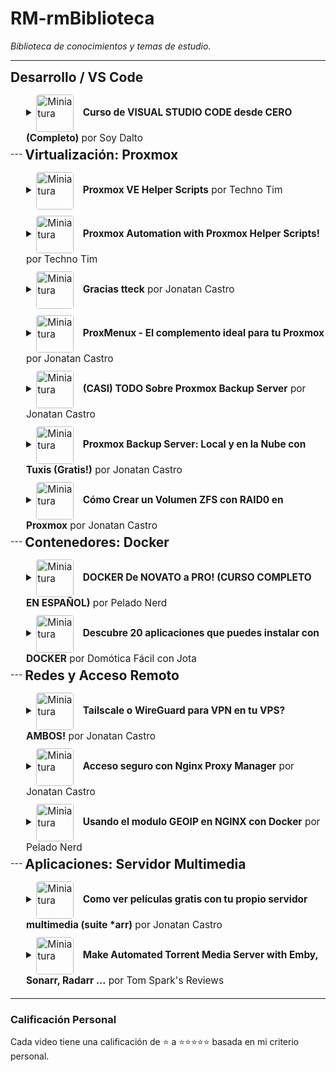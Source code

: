 # RM-rmBiblioteca
*Biblioteca de conocimientos y temas de estudio.*

---
  <h2 style="display:inline; vertical-align: middle;">Desarrollo / VS Code</h2>
  <div style="padding-left: 25px; padding-top: 10px;">
    <details>
      <summary style="font-size: 1.1em; padding: 5px 0;">
        <img src="https://i.ytimg.com/vi/TbzrOz8HbFM/mqdefault.jpg" alt="Miniatura" width="60" style="margin-right: 10px; border-radius: 4px; vertical-align: middle;">
        <strong>Curso de VISUAL STUDIO CODE desde CERO (Completo)</strong> por Soy Dalto
      </summary>
      <div style="padding: 15px; overflow: hidden; border-left: 2px solid #ddd; margin-top: 5px; margin-left: 5px;">
        <a href="https://www.youtube.com/watch?v=TbzrOz8HbFM" target="_blank">
          <img src="https://i.ytimg.com/vi/TbzrOz8HbFM/mqdefault.jpg" alt="Miniatura Curso de VISUAL STUDIO CODE desde CERO (Completo)" width="150" style="float: right; margin-left: 15px; border-radius: 8px;">
        </a>
        <strong><a href="https://www.youtube.com/watch?v=TbzrOz8HbFM" target="_blank">Curso de VISUAL STUDIO CODE desde CERO (Completo)</a></strong><br>
        por <a href="https://www.youtube.com/@SoyDalto" target="_blank">Soy Dalto</a><br><br>
        <em>MENU DEL CURSO DE VISUAL STUDIO CODE  
0:00:00 - Introducción  
0:01:22 - Entendiendo VS Code  
0:08:09 - Descarga y configuración  
0:14:12 - Interfaz de VS Code  
0:21:29 - Explorer  
0:33:41 - Search  
0:43:02 - Source Control (git)  
0:51:50 - Run and Debug (debugger)  
1:00:20 - Extensions  
1:11:48 - User Settings  
1:26:34 - Atajos de teclado (shortcuts)  
1:39:01 - Snippets  
1:49:07 - Emmet  
2:07:37 - Pair Programming (copilot)  
2:17:20 - Cierre del curso  </em><br><br>
        <strong>Calificación:</strong> ★★★★★<br>
        <em>Comentario pendiente.</em>
      </div>
    </details>
  </div>
---
  <h2 style="display:inline; vertical-align: middle;">Virtualización: Proxmox</h2>
  <div style="padding-left: 25px; padding-top: 10px;">
    <details>
      <summary style="font-size: 1.1em; padding: 5px 0;">
        <img src="https://i.ytimg.com/vi/gRVSbqXejtk/mqdefault.jpg" alt="Miniatura" width="60" style="margin-right: 10px; border-radius: 4px; vertical-align: middle;">
        <strong>Proxmox VE Helper Scripts</strong> por Techno Tim
      </summary>
      <div style="padding: 15px; overflow: hidden; border-left: 2px solid #ddd; margin-top: 5px; margin-left: 5px;">
        <a href="https://www.youtube.com/watch?v=gRVSbqXejtk" target="_blank">
          <img src="https://i.ytimg.com/vi/gRVSbqXejtk/mqdefault.jpg" alt="Miniatura Proxmox VE Helper Scripts" width="150" style="float: right; margin-left: 15px; border-radius: 8px;">
        </a>
        <strong><a href="https://www.youtube.com/watch?v=gRVSbqXejtk" target="_blank">Proxmox VE Helper Scripts</a></strong><br>
        por <a href="https://www.youtube.com/@TechnoTim" target="_blank">Techno Tim</a><br><br>
        <em>Introducción a Proxmox VE Helper-Scripts y cómo automatizar tareas y desplegar contenedores con un solo comando.</em><br><br>
        <strong>Calificación:</strong> ★★★★★<br>
        <em>Comentario pendiente.</em>
      </div>
    </details>
    <details>
      <summary style="font-size: 1.1em; padding: 5px 0;">
        <img src="https://i.ytimg.com/vi/kcpu4z5eSEU/mqdefault.jpg" alt="Miniatura" width="60" style="margin-right: 10px; border-radius: 4px; vertical-align: middle;">
        <strong>Proxmox Automation with Proxmox Helper Scripts!</strong> por Techno Tim
      </summary>
      <div style="padding: 15px; overflow: hidden; border-left: 2px solid #ddd; margin-top: 5px; margin-left: 5px;">
        <a href="https://www.youtube.com/watch?v=kcpu4z5eSEU" target="_blank">
          <img src="https://i.ytimg.com/vi/kcpu4z5eSEU/mqdefault.jpg" alt="Miniatura Proxmox Automation with Proxmox Helper Scripts!" width="150" style="float: right; margin-left: 15px; border-radius: 8px;">
        </a>
        <strong><a href="https://www.youtube.com/watch?v=kcpu4z5eSEU" target="_blank">Proxmox Automation with Proxmox Helper Scripts!</a></strong><br>
        por <a href="https://www.youtube.com/@TechnoTim" target="_blank">Techno Tim</a><br><br>
        <em>Automatiza Proxmox con los Helper-Scripts: ajustes de posinstalación, despliegue de contenedores LXC y servicios comunes.</em><br><br>
        <strong>Calificación:</strong> ★★★★★<br>
        <em>Comentario pendiente.</em>
      </div>
    </details>
    <details>
      <summary style="font-size: 1.1em; padding: 5px 0;">
        <img src="https://i.ytimg.com/vi/N6T_LnCxL9g/mqdefault.jpg" alt="Miniatura" width="60" style="margin-right: 10px; border-radius: 4px; vertical-align: middle;">
        <strong>Gracias tteck</strong> por Jonatan Castro
      </summary>
      <div style="padding: 15px; overflow: hidden; border-left: 2px solid #ddd; margin-top: 5px; margin-left: 5px;">
        <a href="https://www.youtube.com/watch?v=N6T_LnCxL9g" target="_blank">
          <img src="https://i.ytimg.com/vi/N6T_LnCxL9g/mqdefault.jpg" alt="Miniatura Gracias tteck" width="150" style="float: right; margin-left: 15px; border-radius: 8px;">
        </a>
        <strong><a href="https://www.youtube.com/watch?v=N6T_LnCxL9g" target="_blank">Gracias tteck</a></strong><br>
        por <a href="https://www.youtube.com/@JonatanCastro" target="_blank">Jonatan Castro</a><br><br>
        <em>Homenaje y agradecimiento a tteck, creador de los Proxmox VE Helper-Scripts, destacando su impacto en la comunidad.</em><br><br>
        <strong>Calificación:</strong> ★★★★★<br>
        <em>Comentario pendiente.</em>
      </div>
    </details>
    <details>
      <summary style="font-size: 1.1em; padding: 5px 0;">
        <img src="https://i.ytimg.com/vi/WtvcaK5lUZA/mqdefault.jpg" alt="Miniatura" width="60" style="margin-right: 10px; border-radius: 4px; vertical-align: middle;">
        <strong>ProxMenux - El complemento ideal para tu Proxmox</strong> por Jonatan Castro
      </summary>
      <div style="padding: 15px; overflow: hidden; border-left: 2px solid #ddd; margin-top: 5px; margin-left: 5px;">
        <a href="https://www.youtube.com/watch?v=WtvcaK5lUZA" target="_blank">
          <img src="https://i.ytimg.com/vi/WtvcaK5lUZA/mqdefault.jpg" alt="Miniatura ProxMenux - El complemento ideal para tu Proxmox" width="150" style="float: right; margin-left: 15px; border-radius: 8px;">
        </a>
        <strong><a href="https://www.youtube.com/watch?v=WtvcaK5lUZA" target="_blank">ProxMenux - El complemento ideal para tu Proxmox</a></strong><br>
        por <a href="https://www.youtube.com/@JonatanCastro" target="_blank">Jonatan Castro</a><br><br>
        <em>Presenta ProxMenux: un menú interactivo para administrar Proxmox VE y simplificar tareas de posinstalación y mantenimiento.</em><br><br>
        <strong>Calificación:</strong> ★★★<br>
        <em>Comentario pendiente.</em>
      </div>
    </details>
    <details>
      <summary style="font-size: 1.1em; padding: 5px 0;">
        <img src="https://i.ytimg.com/vi/sws3iNGKsXs/mqdefault.jpg" alt="Miniatura" width="60" style="margin-right: 10px; border-radius: 4px; vertical-align: middle;">
        <strong>(CASI) TODO Sobre Proxmox Backup Server</strong> por Jonatan Castro
      </summary>
      <div style="padding: 15px; overflow: hidden; border-left: 2px solid #ddd; margin-top: 5px; margin-left: 5px;">
        <a href="https://www.youtube.com/watch?v=sws3iNGKsXs" target="_blank">
          <img src="https://i.ytimg.com/vi/sws3iNGKsXs/mqdefault.jpg" alt="Miniatura (CASI) TODO Sobre Proxmox Backup Server" width="150" style="float: right; margin-left: 15px; border-radius: 8px;">
        </a>
        <strong><a href="https://www.youtube.com/watch?v=sws3iNGKsXs" target="_blank">(CASI) TODO Sobre Proxmox Backup Server</a></strong><br>
        por <a href="https://www.youtube.com/@JonatanCastro" target="_blank">Jonatan Castro</a><br><br>
        <em>Guía integral de PBS: instalación y configuración, creación de usuarios, sincronizaciones remotas, restauración y consejos prácticos.</em><br><br>
        <strong>Calificación:</strong> ★★★★<br>
        <em>Comentario pendiente.</em>
      </div>
    </details>
    <details>
      <summary style="font-size: 1.1em; padding: 5px 0;">
        <img src="https://i.ytimg.com/vi/lYdoCKGyqFc/mqdefault.jpg" alt="Miniatura" width="60" style="margin-right: 10px; border-radius: 4px; vertical-align: middle;">
        <strong>Proxmox Backup Server: Local y en la Nube con Tuxis (Gratis!)</strong> por Jonatan Castro
      </summary>
      <div style="padding: 15px; overflow: hidden; border-left: 2px solid #ddd; margin-top: 5px; margin-left: 5px;">
        <a href="https://www.youtube.com/watch?v=lYdoCKGyqFc" target="_blank">
          <img src="https://i.ytimg.com/vi/lYdoCKGyqFc/mqdefault.jpg" alt="Miniatura Proxmox Backup Server: Local y en la Nube con Tuxis (Gratis!)" width="150" style="float: right; margin-left: 15px; border-radius: 8px;">
        </a>
        <strong><a href="https://www.youtube.com/watch?v=lYdoCKGyqFc" target="_blank">Proxmox Backup Server: Local y en la Nube con Tuxis (Gratis!)</a></strong><br>
        por <a href="https://www.youtube.com/@JonatanCastro" target="_blank">Jonatan Castro</a><br><br>
        <em>Configura PBS en local y en la nube con almacenamiento remoto de Tuxis (plan gratuito).</em><br><br>
        <strong>Calificación:</strong> ★★★★<br>
        <em>Comentario pendiente.</em>
      </div>
    </details>
    <details>
      <summary style="font-size: 1.1em; padding: 5px 0;">
        <img src="https://i.ytimg.com/vi/pkwL2iuw9po/mqdefault.jpg" alt="Miniatura" width="60" style="margin-right: 10px; border-radius: 4px; vertical-align: middle;">
        <strong>Cómo Crear un Volumen ZFS con RAID0 en Proxmox</strong> por Jonatan Castro
      </summary>
      <div style="padding: 15px; overflow: hidden; border-left: 2px solid #ddd; margin-top: 5px; margin-left: 5px;">
        <a href="https://www.youtube.com/watch?v=pkwL2iuw9po" target="_blank">
          <img src="https://i.ytimg.com/vi/pkwL2iuw9po/mqdefault.jpg" alt="Miniatura Cómo Crear un Volumen ZFS con RAID0 en Proxmox" width="150" style="float: right; margin-left: 15px; border-radius: 8px;">
        </a>
        <strong><a href="https://www.youtube.com/watch?v=pkwL2iuw9po" target="_blank">Cómo Crear un Volumen ZFS con RAID0 en Proxmox</a></strong><br>
        por <a href="https://www.youtube.com/@JonatanCastro" target="_blank">Jonatan Castro</a><br><br>
        <em>Paso a paso para crear un pool ZFS en RAID0, repasando datasets/zvols y consideraciones de rendimiento.</em><br><br>
        <strong>Calificación:</strong> ★★★★<br>
        <em>Comentario pendiente.</em>
      </div>
    </details>
  </div>
---
  <h2 style="display:inline; vertical-align: middle;">Contenedores: Docker</h2>
  <div style="padding-left: 25px; padding-top: 10px;">
    <details>
      <summary style="font-size: 1.1em; padding: 5px 0;">
        <img src="https://i.ytimg.com/vi/CV_Uf3Dq-EU/mqdefault.jpg" alt="Miniatura" width="60" style="margin-right: 10px; border-radius: 4px; vertical-align: middle;">
        <strong>DOCKER De NOVATO a PRO! (CURSO COMPLETO EN ESPAÑOL)</strong> por Pelado Nerd
      </summary>
      <div style="padding: 15px; overflow: hidden; border-left: 2px solid #ddd; margin-top: 5px; margin-left: 5px;">
        <a href="https://www.youtube.com/watch?v=CV_Uf3Dq-EU" target="_blank">
          <img src="https://i.ytimg.com/vi/CV_Uf3Dq-EU/mqdefault.jpg" alt="Miniatura DOCKER De NOVATO a PRO! (CURSO COMPLETO EN ESPAÑOL)" width="150" style="float: right; margin-left: 15px; border-radius: 8px;">
        </a>
        <strong><a href="https://www.youtube.com/watch?v=CV_Uf3Dq-EU" target="_blank">DOCKER De NOVATO a PRO! (CURSO COMPLETO EN ESPAÑOL)</a></strong><br>
        por <a href="https://www.youtube.com/@pablokbs" target="_blank">Pelado Nerd</a><br><br>
        <em>Curso completo: instalación, imágenes y contenedores, volúmenes, redes, Dockerfile y Docker Compose.</em><br><br>
        <strong>Calificación:</strong> ★★★★★<br>
        <em>Comentario pendiente.</em>
      </div>
    </details>
    <details>
      <summary style="font-size: 1.1em; padding: 5px 0;">
        <img src="https://i.ytimg.com/vi/gqpJ7RE02Ao/mqdefault.jpg" alt="Miniatura" width="60" style="margin-right: 10px; border-radius: 4px; vertical-align: middle;">
        <strong>Descubre 20 aplicaciones que puedes instalar con DOCKER</strong> por Domótica Fácil con Jota
      </summary>
      <div style="padding: 15px; overflow: hidden; border-left: 2px solid #ddd; margin-top: 5px; margin-left: 5px;">
        <a href="https://www.youtube.com/watch?v=gqpJ7RE02Ao" target="_blank">
          <img src="https://i.ytimg.com/vi/gqpJ7RE02Ao/mqdefault.jpg" alt="Miniatura Descubre 20 aplicaciones que puedes instalar con DOCKER" width="150" style="float: right; margin-left: 15px; border-radius: 8px;">
        </a>
        <strong><a href="https://www.youtube.com/watch?v=gqpJ7RE02Ao" target="_blank">Descubre 20 aplicaciones que puedes instalar con DOCKER</a></strong><br>
        por <a href="https://www.youtube.com/@DomoticaFacilconJota" target="_blank">Domótica Fácil con Jota</a><br><br>
        <em>Lista de 20 aplicaciones que puedes instalar usando Docker, más allá de la domótica.</em><br><br>
        <strong>Calificación:</strong> ★★★★<br>
        <em>Comentario pendiente.</em>
      </div>
    </details>
  </div>
---
  <h2 style="display:inline; vertical-align: middle;">Redes y Acceso Remoto</h2>
  <div style="padding-left: 25px; padding-top: 10px;">
    <details>
      <summary style="font-size: 1.1em; padding: 5px 0;">
        <img src="https://i.ytimg.com/vi/cxHwVsgVKRA/mqdefault.jpg" alt="Miniatura" width="60" style="margin-right: 10px; border-radius: 4px; vertical-align: middle;">
        <strong>Tailscale o WireGuard para VPN en tu VPS? AMBOS!</strong> por Jonatan Castro
      </summary>
      <div style="padding: 15px; overflow: hidden; border-left: 2px solid #ddd; margin-top: 5px; margin-left: 5px;">
        <a href="https://www.youtube.com/watch?v=cxHwVsgVKRA&list=PL5LXSDCW5qwaVdE4dTGAJAsELY96B_T5B&index=1" target="_blank">
          <img src="https://i.ytimg.com/vi/cxHwVsgVKRA/mqdefault.jpg" alt="Miniatura Tailscale o WireGuard para VPN en tu VPS? AMBOS!" width="150" style="float: right; margin-left: 15px; border-radius: 8px;">
        </a>
        <strong><a href="https://www.youtube.com/watch?v=cxHwVsgVKRA&list=PL5LXSDCW5qwaVdE4dTGAJAsELY96B_T5B&index=1" target="_blank">Tailscale o WireGuard para VPN en tu VPS? AMBOS!</a></strong><br>
        por <a href="https://www.youtube.com/@JonatanCastro" target="_blank">Jonatan Castro</a><br><br>
        <em>Comparativa y demo en un VPS: cuándo usar Tailscale o WireGuard y cómo combinarlos en un mismo servidor.</em><br><br>
        <strong>Calificación:</strong> ★★★★★<br>
        <em>Comentario pendiente.</em>
      </div>
    </details>
    <details>
      <summary style="font-size: 1.1em; padding: 5px 0;">
        <img src="https://i.ytimg.com/vi/0ghEc_R6png/mqdefault.jpg" alt="Miniatura" width="60" style="margin-right: 10px; border-radius: 4px; vertical-align: middle;">
        <strong>Acceso seguro con Nginx Proxy Manager</strong> por Jonatan Castro
      </summary>
      <div style="padding: 15px; overflow: hidden; border-left: 2px solid #ddd; margin-top: 5px; margin-left: 5px;">
        <a href="https://www.youtube.com/watch?v=0ghEc_R6png" target="_blank">
          <img src="https://i.ytimg.com/vi/0ghEc_R6png/mqdefault.jpg" alt="Miniatura Acceso seguro con Nginx Proxy Manager" width="150" style="float: right; margin-left: 15px; border-radius: 8px;">
        </a>
        <strong><a href="https://www.youtube.com/watch?v=0ghEc_R6png" target="_blank">Acceso seguro con Nginx Proxy Manager</a></strong><br>
        por <a href="https://www.youtube.com/@JonatanCastro" target="_blank">Jonatan Castro</a><br><br>
        <em>Explica qué es un reverse proxy y cómo configurar Nginx Proxy Manager con certificados de Let's Encrypt.</em><br><br>
        <strong>Calificación:</strong> ★★★★★<br>
        <em>Comentario pendiente.</em>
      </div>
    </details>
    <details>
      <summary style="font-size: 1.1em; padding: 5px 0;">
        <img src="https://i.ytimg.com/vi/ZpEfjsJamcU/mqdefault.jpg" alt="Miniatura" width="60" style="margin-right: 10px; border-radius: 4px; vertical-align: middle;">
        <strong>Usando el modulo GEOIP en NGINX con Docker</strong> por Pelado Nerd
      </summary>
      <div style="padding: 15px; overflow: hidden; border-left: 2px solid #ddd; margin-top: 5px; margin-left: 5px;">
        <a href="https://www.youtube.com/watch?v=ZpEfjsJamcU" target="_blank">
          <img src="https://i.ytimg.com/vi/ZpEfjsJamcU/mqdefault.jpg" alt="Miniatura Usando el modulo GEOIP en NGINX con Docker" width="150" style="float: right; margin-left: 15px; border-radius: 8px;">
        </a>
        <strong><a href="https://www.youtube.com/watch?v=ZpEfjsJamcU" target="_blank">Usando el modulo GEOIP en NGINX con Docker</a></strong><br>
        por <a href="https://www.youtube.com/@pablokbs" target="_blank">Pelado Nerd</a><br><br>
        <em>Uso del módulo GeoIP en Nginx dentro de Docker para redirigir por país a sitios o páginas diferentes.</em><br><br>
        <strong>Calificación:</strong> ★★★★<br>
        <em>Comentario pendiente.</em>
      </div>
    </details>
  </div>
---
  <h2 style="display:inline; vertical-align: middle;">Aplicaciones: Servidor Multimedia</h2>
  <div style="padding-left: 25px; padding-top: 10px;">
    <details>
      <summary style="font-size: 1.1em; padding: 5px 0;">
        <img src="https://i.ytimg.com/vi/t1RWOydFWy8/mqdefault.jpg" alt="Miniatura" width="60" style="margin-right: 10px; border-radius: 4px; vertical-align: middle;">
        <strong>Como ver películas gratis con tu propio servidor multimedia (suite *arr)</strong> por Jonatan Castro
      </summary>
      <div style="padding: 15px; overflow: hidden; border-left: 2px solid #ddd; margin-top: 5px; margin-left: 5px;">
        <a href="https://www.youtube.com/watch?v=t1RWOydFWy8" target="_blank">
          <img src="https://i.ytimg.com/vi/t1RWOydFWy8/mqdefault.jpg" alt="Miniatura Como ver películas gratis con tu propio servidor multimedia (suite *arr)" width="150" style="float: right; margin-left: 15px; border-radius: 8px;">
        </a>
        <strong><a href="https://www.youtube.com/watch?v=t1RWOydFWy8" target="_blank">Como ver películas gratis con tu propio servidor multimedia (suite *arr)</a></strong><br>
        por <a href="https://www.youtube.com/@JonatanCastro" target="_blank">Jonatan Castro</a><br><br>
        <em>Configuración de la suite *Arr (Radarr/Sonarr/Prowlarr) con qBittorrent y un servidor multimedia (Jellyfin o Plex) para automatizar descargas.</em><br><br>
        <strong>Calificación:</strong> ★★★★★<br>
        <em>Comentario pendiente.</em>
      </div>
    </details>
    <details>
      <summary style="font-size: 1.1em; padding: 5px 0;">
        <img src="https://i.ytimg.com/vi/LD8-Qr3B2-o/mqdefault.jpg" alt="Miniatura" width="60" style="margin-right: 10px; border-radius: 4px; vertical-align: middle;">
        <strong>Make Automated Torrent Media Server with Emby, Sonarr, Radarr ...</strong> por Tom Spark's Reviews
      </summary>
      <div style="padding: 15px; overflow: hidden; border-left: 2px solid #ddd; margin-top: 5px; margin-left: 5px;">
        <a href="https://www.youtube.com/watch?v=LD8-Qr3B2-o" target="_blank">
          <img src="https://i.ytimg.com/vi/LD8-Qr3B2-o/mqdefault.jpg" alt="Miniatura Make Automated Torrent Media Server with Emby, Sonarr, Radarr ..." width="150" style="float: right; margin-left: 15px; border-radius: 8px;">
        </a>
        <strong><a href="https://www.youtube.com/watch?v=LD8-Qr3B2-o" target="_blank">Make Automated Torrent Media Server with Emby, Sonarr, Radarr ...</a></strong><br>
        por <a href="" target="_blank">Tom Spark's Reviews</a><br><br>
        <em>Guía para montar un servidor multimedia automatizado usando Emby, Sonarr, Radarr, Prowlarr y qBittorrent en Windows.</em><br><br>
        <strong>Calificación:</strong> ★★<br>
        <em>Solo le dejo 2 estrellas porque no me gustó que casi todo es de pago y para Windows.</em>
      </div>
    </details>
  </div>

---

### Calificación Personal
Cada video tiene una calificación de ⭐ a ⭐⭐⭐⭐⭐ basada en mi criterio personal.

